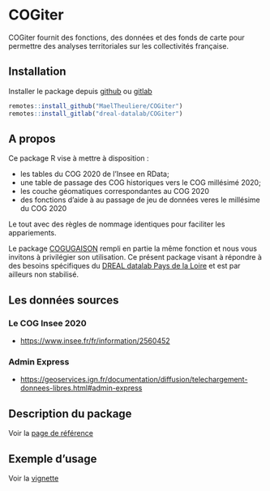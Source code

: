 
<!-- README.md is generated from README.Rmd. Please edit that file -->

# COGiter

COGiter fournit des fonctions, des données et des fonds de carte pour
permettre des analyses territoriales sur les collectivités française.

## Installation

Installer le package depuis [github](https://github.com/) ou
[gitlab](https://gitlab.com)

``` r
remotes::install_github("MaelTheuliere/COGiter")
remotes::install_gitlab("dreal-datalab/COGiter")
```

## A propos

Ce package R vise à mettre à disposition :

  - les tables du COG 2020 de l’Insee en RData;
  - une table de passage des COG historiques vers le COG millésimé 2020;
  - les couche géomatiques correspondantes au COG 2020
  - des fonctions d’aide à au passage de jeu de données veres le
    millésime du COG 2020

Le tout avec des règles de nommage identiques pour faciliter les
appariements.

Le package [COGUGAISON](https://github.com/antuki/COGugaison) rempli en
partie la même fonction et nous vous invitons à privilégier son
utilisation. Ce présent package visant à répondre à des besoins
spécifiques du [DREAL datalab Pays de la
Loire](http://www.pays-de-la-loire.developpement-durable.gouv.fr/dreal-centre-de-service-de-la-donnee-r1957.html)
et est par ailleurs non stabilisé.

## Les données sources

### Le COG Insee 2020

  - <https://www.insee.fr/fr/information/2560452>

### Admin Express

  - <https://geoservices.ign.fr/documentation/diffusion/telechargement-donnees-libres.html#admin-express>

## Description du package

Voir la [page de
référence](https://maeltheuliere.github.io/COGiter/reference/index.html)

## Exemple d’usage

Voir la
[vignette](https://maeltheuliere.github.io/COGiter/articles/cogiter.html)

